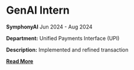# GenAI Intern
**SymphonyAI**
Jun 2024 - Aug 2024
<br>

**Department:** Unified Payments Interface (UPI)
<br>

**Description:** Implemented and refined transaction 
<br>

**[Read More](../pages/experience-detail.html)**

<!-- **[<i class="fa-solid fa-circle-info"></i> Learn More](../pages/experience.html)** -->
